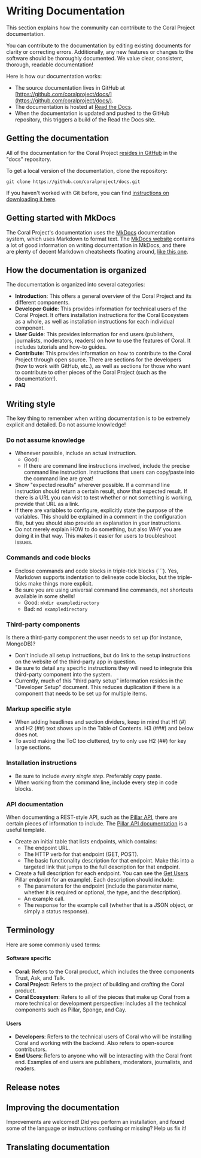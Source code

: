 # Writing Documentation

This section explains how the community can contribute to the Coral Project documentation.

You can contribute to the documentation by editing existing documents for clarity or correcting errors. Additionally, any new features or changes to the software should be thoroughly documented. We value clear, consistent, thorough, readable documentation!

Here is how our documentation works:

* The source documentation lives in GitHub at [https://github.com/coralproject/docs/](https://github.com/coralproject/docs/).
* The documentation is hosted at [Read the Docs](https://www.readthedocs.org).
* When the documentation is updated and pushed to the GitHub repository, this triggers a build of the Read the Docs site.

## Getting the documentation

All of the documentation for the Coral Project [resides in GitHub](https://github.com/coralproject/docs) in the "docs" repository.

To get a local version of the documentation, clone the repository:

```
git clone https://github.com/coralproject/docs.git
```

If you haven't worked with Git before, you can find [instructions on downloading it here](TODO).

## Getting started with MkDocs

The Coral Project's documentation uses the [MkDocs](http://www.mkdocs.org/) documentation system, which uses Markdown to format text. The [MkDocs website](http://www.mkdocs.org/) contains a lot of good information on writing documentation in MkDocs, and there are plenty of decent Markdown cheatsheets floating around, [like this one](https://github.com/adam-p/markdown-here/wiki/Markdown-Cheatsheet).

## How the documentation is organized

The documentation is organized into several categories:

* **Introduction**: This offers a general overview of the Coral Project and its different components.
* **Developer Guide**: This provides information for technical users of the Coral Project. It offers installation instructions for the Coral Ecosystem as a whole, as well as installation instructions for each individual component.
* **User Guide**: This provides information for end users (publishers, journalists, moderators, readers) on how to use the features of Coral. It includes tutorials and how-to guides.
* **Contribute**: This provides information on how to contribute to the Coral Project through open source. There are sections for the developers (how to work with GitHub, etc.), as well as sections for those who want to contribute to other pieces of the Coral Project (such as the documentation!).
* **FAQ**

## Writing style

The key thing to remember when writing documentation is to be extremely explicit and detailed. Do not assume knowledge!

### Do not assume knowledge

* Whenever possible, include an actual instruction.
    * Good:
    * If there are command line instructions involved, include the precise command line instruction. Instructions that users can copy/paste into the command line are great!
* Show "expected results" wherever possible. If a command line instruction should return a certain result, show that expected result. If there is a URL you can visit to test whether or not something is working, provide that URL as a link.
* If there are variables to configure, explicitly state the purpose of the variables. This should be explained in a comment in the configuration file, but you should also provide an explanation in your instructions.
* Do not merely explain HOW to do something, but also WHY you are doing it in that way. This makes it easier for users to troubleshoot issues.

### Commands and code blocks

* Enclose commands and code blocks in triple-tick blocks (```). Yes, Markdown supports indentation to delineate code blocks, but the triple-ticks make things more explicit.
* Be sure you are using universal command line commands, not shortcuts available in some shells!
    * Good: `mkdir exampledirectory`
    * Bad: `md exampledirectory`

### Third-party components

Is there a third-party component the user needs to set up (for instance, MongoDB)?

* Don't include all setup instructions, but do link to the setup instructions on the website of the third-party app in question.
* Be sure to detail any specific instructions they will need to integrate this third-party component into the system.
* Currently, much of this "third party setup" information resides in the "Developer Setup" document. This reduces duplication if there is a component that needs to be set up for multiple items.

### Markup specific style

* When adding headlines and section dividers, keep in mind that H1 (#) and H2 (##) text shows up in the Table of Contents. H3 (###) and below does not.
* To avoid making the ToC too cluttered, try to only use H2 (##) for key large sections.

### Installation instructions

* Be sure to include _every single step_. Preferably copy paste.
* When working from the command line, include every step in code blocks.

### API documentation

When documenting a REST-style API, such as the [Pillar API](../../pillar/api), there are certain pieces of information to include. The [Pillar API documentation](../../pillar/api) is a useful template.

* Create an initial table that lists endpoints, which contains:
    * The endpoint URL.
    * The HTTP verb for that endpoint (GET, POST).
    * The basic functionality description for that endpoint. Make this into a targeted link that jumps to the full description for that endpoint.
* Create a full description for each endpoint. You can see the [Get Users](../../pillar/api/#get-users) Pillar endpoint for an example). Each description should include:
    * The parameters for the endpoint (include the parameter name, whether it is required or optional, the type, and the description).
    * An example call.
    * The response for the example call (whether that is a JSON object, or simply a status response).

## Terminology

Here are some commonly used terms:

#### Software specific
* **Coral**: Refers to the Coral product, which includes the three components Trust, Ask, and Talk.
* **Coral Project**: Refers to the project of building and crafting the Coral product.
* **Coral Ecosystem**: Refers to all of the pieces that make up Coral from a more technical or development perspective: includes all the technical components such as Pillar, Sponge, and Cay.

#### Users

* **Developers**: Refers to the technical users of Coral who will be installing Coral and working with the backend. Also refers to open-source contributors.
* **End Users**: Refers to anyone who will be interacting with the Coral front end. Examples of end users are publishers, moderators, journalists, and readers.

## Release notes

## Improving the documentation

Improvements are welcomed! Did you perform an installation, and found some of the language or instructions confusing or missing? Help us fix it!

## Translating documentation
